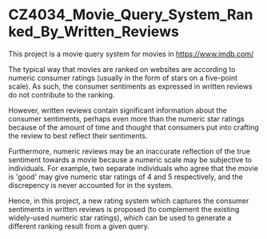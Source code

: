 # CZ4034_Movie_Query_System_Ranked_By_Written_Reviews
This project is a movie query system for movies in https://www.imdb.com/ 

The typical way that movies are ranked on websites are according to numeric consumer ratings (usually in the form of stars on a five-point scale).
As such, the consumer sentiments as expressed in written reviews do not contribute to the ranking. 

However, written reviews contain significant information about the consumer sentiments, perhaps even more than the numeric star ratings because of the amount of time and thought that consumers put into crafting the review to best reflect their sentiments.

Furthermore, numeric reviews may be an inaccurate reflection of the true sentiment towards a movie because a numeric scale may be subjective to individuals. For example, two separate individuals who agree that the movie is 'good' may give numeric star ratings of 4 and 5 respectively, and the discrepency is never accounted for in the system.

Hence, in this project, a new rating system which captures the consumer sentiments in written reviews is proposed (to complement the existing widely-used numeric star ratings), which can be used to generate a different ranking result from a given query. 
